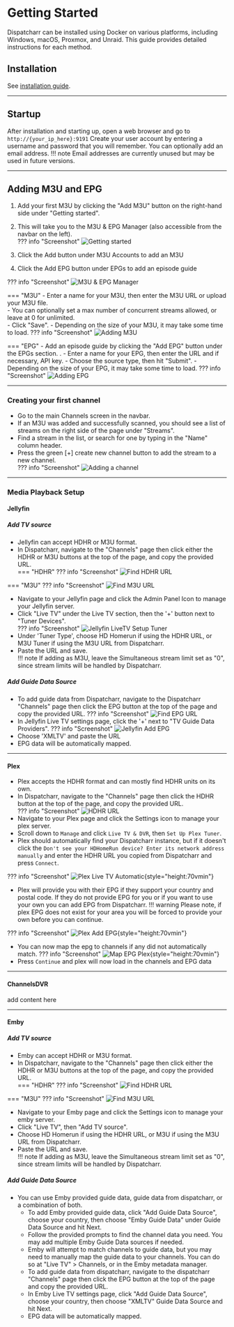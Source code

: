 # Getting Started

Dispatcharr can be installed using Docker on various platforms, including Windows, macOS, Proxmox, and Unraid. This guide provides detailed instructions for each method.

## Installation

See [installation guide](installation.md).

---

## Startup

After installation and starting up, open a web browser and go to `http://{your_ip_here}:9191`
Create your user account by entering a username and password that you will remember. You can optionally add an email address.
!!! note
    Email addresses are currently unused but may be used in future versions.

---

## Adding M3U and EPG
1. Add your first M3U by clicking the "Add M3U" button on the right-hand side under "Getting started".  
2. This will take you to the M3U & EPG Manager (also accessible from the navbar on the left).  
??? info "Screenshot" 
    ![Getting started](assets/getting_started.png)

1. Click the Add button under M3U Accounts to add an M3U  
2. Click the Add EPG button under EPGs to add an episode guide

??? info "Screenshot"
    ![M3U & EPG Manager](assets/m3u_epg_manager.png)
	
=== "M3U"
	- Enter a name for your M3U, then enter the M3U URL or upload your M3U file.  
	- You can optionally set a max number of concurrent streams allowed, or leave at 0 for unlimited.  
	- Click "Save". 
	- Depending on the size of your M3U, it may take some time to load.	
    ??? info "Screenshot"
	    ![Adding M3U](assets/adding_m3u.png)
	
=== "EPG"
    - Add an episode guide by clicking the "Add EPG" button under the EPGs section. .
    - Enter a name for your EPG, then enter the URL and if necessary, API key. 
    - Choose the source type, then hit "Submit".
    - Depending on the size of your EPG, it may take some time to load.
    ??? info "Screenshot"
	    ![Adding EPG](assets/adding_epg.png)

---

### Creating your first channel

- Go to the main Channels screen in the navbar. 
- If an M3U was added and successfully scanned, you should see a list of streams on the right side of the page under "Streams".  
- Find a stream in the list, or search for one by typing in the "Name" column header. 
- Press the green [+] create new channel button to add the stream to a new channel.  
??? info "Screenshot" 
    ![Adding a channel](assets/adding_channel.png)

---
	
### Media Playback Setup
#### Jellyfin
##### Add TV source
- Jellyfin can accept HDHR or M3U format. 
- In Dispatcharr, navigate to the "Channels" page then click either the HDHR or M3U buttons at the top of the page, and copy the provided URL.  
=== "HDHR"
    ??? info "Screenshot"
        ![Find HDHR URL](assets/find_hdhr_url.png)
	
=== "M3U"
    ??? info "Screenshot"
        ![Find M3U URL](assets/find_m3u_url.png)

- Navigate to your Jellyfin page and click the Admin Panel Icon to manage your Jellyfin server.  
- Click "Live TV" under the Live TV section, then the '+' button next to "Tuner Devices".  
??? info "Screenshot"
    ![Jellyfin LiveTV Setup Tuner](assets/jellyfin_livetv_setup_tuner.png)
- Under 'Tuner Type', choose HD Homerun if using the HDHR URL, or M3U Tuner if using the M3U URL from Dispatcharr.  
- Paste the URL and save.  
!!! note
    If adding as M3U, leave the Simultaneous stream limit set as "0", since stream limits will be handled by Dispatcharr.  
##### Add Guide Data Source
- To add guide data from Dispatcharr, navigate to the Dispatcharr "Channels" page then click the EPG button at the top of the page and copy the provided URL.
??? info "Screenshot"
    ![Find EPG URL](assets/find_epg_url.png)
- In Jellyfin Live TV settings page, click the '+' next to "TV Guide Data Providers".
??? info "Screenshot"
    ![Jellyfin Add EPG](assets/jellyfin_add_epg.png)
- Choose 'XMLTV' and paste the URL
- EPG data will be automatically mapped.

---

#### Plex

- Plex accepts the HDHR format and can mostly find HDHR units on its own. 
- In Dispatcharr, navigate to the "Channels" page then click the HDHR button at the top of the page, and copy the provided URL.  
??? info "Screenshot" 
    ![HDHR URL](assets/find_hdhr_url.png)
- Navigate to your Plex page and click the Settings icon to manage your plex server.  
- Scroll down to `Manage` and click `Live TV & DVR`, then `Set Up Plex Tuner`.
- Plex should automatically find your Dispatcharr instance, but if it doesn't click the `Don't see your HDHomeRun device? Enter its network address manually` and enter the HDHR URL you copied from Dispatcharr and press `Connect`.

??? info "Screenshot" 
    ![Plex Live TV Automatic](assets/add_hdhr_plex.png){style="height:70vmin"}

- Plex will provide you with their EPG if they support your country and postal code. If they do not provide EPG for you or if you want to use your own you can add EPG from Dispatcharr.
!!! warning
    Please note, if plex EPG does not exist for your area you will be forced to provide your own before you can continue.

??? info "Screenshot"
    ![Plex Add EPG](assets/add_epg_plex.png){style="height:70vmin"}

- You can now map the epg to channels if any did not automatically match.
??? info "Screenshot"
    ![Map EPG Plex](assets/map_epg_plex.png){style="height:70vmin"}
- Press `Continue` and plex will now load in the channels and EPG data

---

#### ChannelsDVR
add content here

---

#### Emby
##### Add TV source
- Emby can accept HDHR or M3U format. 
- In Dispatcharr, navigate to the "Channels" page then click either the HDHR or M3U buttons at the top of the page, and copy the provided URL.  
=== "HDHR"
    ??? info "Screenshot"
        ![Find HDHR URL](assets/find_hdhr_url.png)
	
=== "M3U"
    ??? info "Screenshot"
        ![Find M3U URL](assets/find_m3u_url.png)
- Navigate to your Emby page and click the Settings icon to manage your emby server.  
- Click "Live TV", then "Add TV source".  
- Choose HD Homerun if using the HDHR URL, or M3U if using the M3U URL from Dispatcharr.  
- Paste the URL and save.  
!!! note
    If adding as M3U, leave the Simultaneous stream limit set as "0", since stream limits will be handled by Dispatcharr.  
##### Add Guide Data Source
- You can use Emby provided guide data, guide data from dispatcharr, or a combination of both.
  - To add Emby provided guide data, click "Add Guide Data Source", choose your country, then choose "Emby Guide Data" under Guide Data Source and hit Next.
  - Follow the provided prompts to find the channel data you need. You may add multiple Emby Guide Data sources if needed.
  - Emby will attempt to match channels to guide data, but you may need to manually map the guide data to your channels. You can do so at "Live TV" > Channels, or in the Emby metadata manager.
  - To add guide data from dispatcharr, navigate to the dispatcharr "Channels" page then click the EPG button at the top of the page and copy the provided URL.
  - In Emby Live TV settings page, click "Add Guide Data Source", choose your country, then choose "XMLTV" Guide Data Source and hit Next.
  - EPG data will be automatically mapped.

